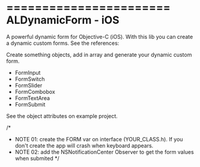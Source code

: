 
=======================
  ALDynamicForm - iOS
=======================

A powerful dynamic form for Objective-C (iOS).
With this lib you can create a dynamic custom forms. See the references:

Create something objects, add in array and generate your dynamic custom form.

- FormInput
- FormSwitch
- FormSlider
- FormCombobox
- FormTextArea
- FormSubmit

See the object attributes on example project.

/*
*   NOTE 01: create the FORM var on interface (YOUR_CLASS.h). If you don't create the app will crash when keyboard appears.
*   NOTE 02: add the NSNotificationCenter Observer to get the form values when submited
*/
